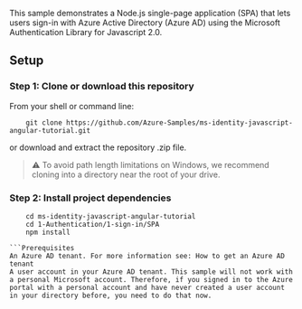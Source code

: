This sample demonstrates a Node.js single-page application (SPA) that lets users sign-in with Azure Active Directory (Azure AD) using the Microsoft Authentication Library for Javascript 2.0.

## Setup

### Step 1: Clone or download this repository

From your shell or command line:

```console
    git clone https://github.com/Azure-Samples/ms-identity-javascript-angular-tutorial.git
```

or download and extract the repository .zip file.

> :warning: To avoid path length limitations on Windows, we recommend cloning into a directory near the root of your drive.

### Step 2: Install project dependencies

```console
    cd ms-identity-javascript-angular-tutorial
    cd 1-Authentication/1-sign-in/SPA
    npm install

```Prerequisites
An Azure AD tenant. For more information see: How to get an Azure AD tenant
A user account in your Azure AD tenant. This sample will not work with a personal Microsoft account. Therefore, if you signed in to the Azure portal with a personal account and have never created a user account in your directory before, you need to do that now.
